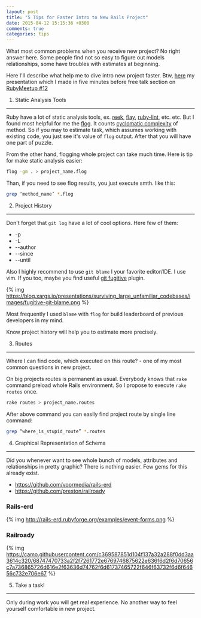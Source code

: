 ```yaml
---
layout: post
title: "5 Tips for Faster Intro to New Rails Project"
date: 2015-04-12 15:15:36 +0300
comments: true
categories: tips
---
```

What most common problems when you receive new project? No right answer here.
Some people find not so easy to figure out models relationships, some have troubles 
with estimates at beginning.

Here I'll describe what help me to dive intro new project faster. Btw, 
[here](https://bitly.com/a/bitlinks/1aaBwNi) my presentation which I made in five minutes 
before free talk section on [RubyMeetup #12](http://www.meetup.com/kharkov-rb/events/221648244)

<!-- more -->

1. Static Analysis Tools
-----------------------

Ruby have a lot of static analysis tools, ex. [reek](https://github.com/troessner/reek), 
[flay](https://github.com/seattlerb/flay), [ruby-lint](https://github.com/yorickpeterse/ruby-lint), 
etc. etc. But I found most helpful for me the [flog](https://github.com/seattlerb/flog). 
It counts [cyclomatic complexity](http://en.wikipedia.org/wiki/Cyclomatic_complexity) of method. 
So if you may to estimate task, which assumes working with existing code, 
you just see it's value of `flog` output. After that you will have one part of puzzle.

From the other hand, flogging whole project can take much time. Here is tip for make 
static analysis easier:

```bash
flog -gm . > project_name.flog
```

Than, if you need to see flog results, you just execute smth. like this:

```bash
grep ‘method_name’ *.flog
```

2. Project History
------------------

Don't forget that `git log` have a lot of cool options. Here few of them:

* -p
* -L
* --author
* --since
* --until

Also I highly recommend to use `git blame` I your favorite editor/IDE. 
I use vim. If you too, maybe you find useful [git fugitive](https://github.com/tpope/vim-fugitive)
plugin. 

{% img https://blog.xargs.io/presentations/surviving_large_unfamiliar_codebases/images/fugitive-git-blame.png %}

Most frequently I used `blame` with `flog` for build leaderboard of previous developers
in my mind.

Know project history will help you to estimate more precisely.

3. Routes
---------

Where I can find code, which executed on this route? - one of my most common questions in new project.

On big projects routes is permanent as usual. Everybody knows that `rake` command preload whole Rails 
environment. So I propose to execute `rake routes` once.

```bash
rake routes > project_name.routes
```

After above command you can easily find project route by single line command:

```bash
grep “where_is_stupid_route” *.routes
```

4. Graphical Representation of Schema
-------------------------------------

Did you whenever want to see whole bunch of models, attributes and relationships in pretty
graphic? There is nothing easier. Few gems for this already exist.

* https://github.com/voormedia/rails-erd
* https://github.com/preston/railroady

### Rails-erd

{% img http://rails-erd.rubyforge.org/examples/event-forms.png %}

### Railroady

{% img https://camo.githubusercontent.com/c369587851d104f137a32a288f0dd3aa3614c320/68747470733a2f2f7261772e6769746875622e636f6d2f6d70656c7a736865726d616e2f63636d74762f6d61737465722f646f63732f6d6f64656c732e706e67 %}

5. Take a task!
---------------

Only during work you will get real experience. No another way to feel yourself comfortable in new project.


